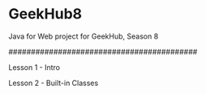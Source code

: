 # GeekHub8

Java for Web project for GeekHub, Season 8

##########################################

Lesson 1 - Intro

Lesson 2 - Built-in Classes